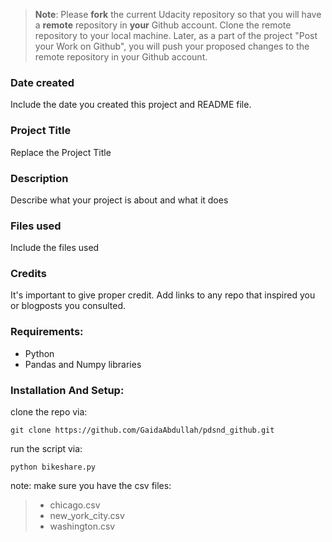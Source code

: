 >**Note**: Please **fork** the current Udacity repository so that you will have a **remote** repository in **your** Github account. Clone the remote repository to your local machine. Later, as a part of the project "Post your Work on Github", you will push your proposed changes to the remote repository in your Github account.

### Date created
Include the date you created this project and README file.

### Project Title
Replace the Project Title

### Description
Describe what your project is about and what it does

### Files used
Include the files used

### Credits
It's important to give proper credit. Add links to any repo that inspired you or blogposts you consulted.

### Requirements:

 - Python
 - Pandas and Numpy libraries

### Installation And Setup:
clone the repo via:

    git clone https://github.com/GaidaAbdullah/pdsnd_github.git

run the script via:

    python bikeshare.py

note: make sure you have the csv files: 

>  - chicago.csv
>  - new_york_city.csv
>  - washington.csv